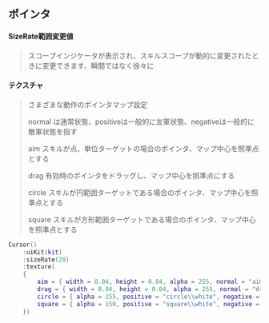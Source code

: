 ## ポインタ

#### SizeRate範囲変更値

> スコープインジケータが表示され、スキルスコープが動的に変更されたときに変更できます、瞬間ではなく徐々に

#### テクスチャ

> さまざまな動作のポインタマップ設定
>
> normal は通常状態、positiveは一般的に友軍状態、negativeは一般的に敵軍状態を指す
>
> aim スキルが点、単位ターゲットの場合のポインタ、マップ中心を照準点とする
>
> drag 有効時のポインタをドラッグし、マップ中心を照準点にする
>
> circle スキルが円範囲ターゲットである場合のポインタ、マップ中心を照準点とする
>
> square スキルが方形範囲ターゲットである場合のポインタ、マップ中心を照準点とする

```lua
Cursor()
    :uiKit(kit)
    :sizeRate(20)
    :texture(
    {
        aim = { width = 0.04, height = 0.04, alpha = 255, normal = "aim\\white", positive = "aim\\green", negative = "aim\\red", neutral = "aim\\gold" },
        drag = { width = 0.04, height = 0.04, alpha = 255, normal = "drag\\normal" },
        circle = { alpha = 255, positive = "circle\\white", negative = "circle\\red" },
        square = { alpha = 150, positive = "square\\white", negative = "square\\red" },
    })
```
